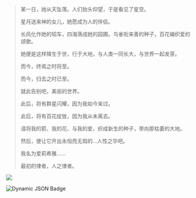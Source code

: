 >某一日，祂从天坠落。人们抬头仰望，于是看见了星空。
>
>星月送来神的女儿，她愿成为人的伴侣。
>
>长风化作她的轺车，四海落成她的园圃。鸟雀衔来善的种子，百花编织爱的颂歌。
>
>她便是这样降生于世，行于大地，与人类一同长大，与世界一起发芽。
>
>而今，终焉之时将至。
>
>而今，归去之时已至。
>
>就此告别吧，美丽的世界。
>
>此后，将有群星闪耀，因为我如今来过。
>
>此后，将有百花绽放，因为我从未离去。
>
>请将我的箭、我的花、与我的爱，织成新生的种子，带向那枯萎的大地。
>
>然后，便让它开出永恒而无瑕的…人性之华吧。
>
>我名为爱莉希雅……
>
>最初的律者，人之律者。

![](https://count.getloli.com/get/@Badnuker_Github?theme=moebooru)

![Dynamic JSON Badge](https://img.shields.io/badge/dynamic/json?url=https%3A%2F%2Fapi.spencerwoo.com%2Fsubstats%2F%3Fsource%3Dbilibili%26queryKey%3D543843139&query=%24.data.totalSubs&logo=bilibili&logoColor=00A1D6&label=Badnuker&color=00A1D6&link=https%3A%2F%2Fbilibili.com%2F543843139)


